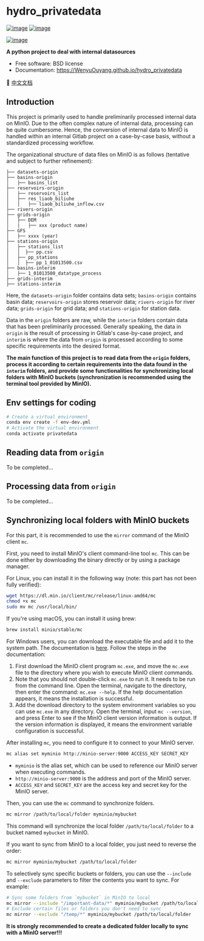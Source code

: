 <!--
 * @Author: Wenyu Ouyang
 * @Date: 2023-10-24 21:30:40
 * @LastEditTime: 2023-11-07 14:30:57
 * @LastEditors: Wenyu Ouyang
 * @Description: Readme for hydro_privatedata
 * @FilePath: \hydro_privatedata\README.md
 * Copyright (c) 2023-2024 Wenyu Ouyang. All rights reserved.
-->
# hydro_privatedata


[![image](https://img.shields.io/pypi/v/hydro_privatedata.svg)](https://pypi.python.org/pypi/hydro_privatedata)
[![image](https://img.shields.io/conda/vn/conda-forge/hydro_privatedata.svg)](https://anaconda.org/conda-forge/hydro_privatedata)

[![image](https://pyup.io/repos/github/WenyuOuyang/hydro_privatedata/shield.svg)](https://pyup.io/repos/github/WenyuOuyang/hydro_privatedata)


**A python project to deal with internal datasources**


-   Free software: BSD license
-   Documentation: https://WenyuOuyang.github.io/hydro_privatedata

📜 [中文文档](README.zh.md)

## Introduction

This project is primarily used to handle preliminarily processed internal data on MinIO. Due to the often complex nature of internal data, processing can be quite cumbersome. Hence, the conversion of internal data to MinIO is handled within an internal Gitlab project on a case-by-case basis, without a standardized processing workflow.

The organizational structure of data files on MinIO is as follows (tentative and subject to further refinement):

```
├── datasets-origin
├── basins-origin
│   ├── basins_list
├── reservoirs-origin
│   ├── reservoirs_list
│   ├── res_liaob_biliuhe
│   │   ├── liaob_biliuhe_inflow.csv
├── rivers-origin
├── grids-origin
│   ├── DEM
│   |   ├── xxx (product name)
├── GFS
│   ├── xxxx (year)
├── stations-origin
│   ├── stations_list
│   │  ├── pp.csv
│   ├── pp_stations
│   │  ├── pp_1_01013500.csv
├── basins-interim
│   ├── 1_01013500_datatype_process
├── grids-interim
├── stations-interim
```

Here, the `datasets-origin` folder contains data sets; `basins-origin` contains basin data; `reservoirs-origin` stores reservoir data; `rivers-origin` for river data; `grids-origin` for grid data; and `stations-origin` for station data.

Data in the `origin` folders are raw, while the `interim` folders contain data that has been preliminarily processed. Generally speaking, the data in `origin` is the result of processing in Gitlab's case-by-case project, and `interim` is where the data from `origin` is processed according to some specific requirements into the desired format.

**The main function of this project is to read data from the `origin` folders, process it according to certain requirements into the data found in the `interim` folders, and provide some functionalities for synchronizing local folders with MinIO buckets (synchronization is recommended using the terminal tool provided by MinIO).**

## Env settings for coding

```bash
# Create a virtual environment
conda env create -f env-dev.yml
# Activate the virtual environment
conda activate privatedata
```

## Reading data from `origin`

To be completed...

## Processing data from `origin`

To be completed...

## Synchronizing local folders with MinIO buckets

For this part, it is recommended to use the `mirror` command of the MinIO client `mc`.

First, you need to install MinIO's client command-line tool `mc`. This can be done either by downloading the binary directly or by using a package manager.

For Linux, you can install it in the following way (note: this part has not been fully verified):

```bash
wget https://dl.min.io/client/mc/release/linux-amd64/mc
chmod +x mc
sudo mv mc /usr/local/bin/
```

If you're using macOS, you can install it using brew:

```bash
brew install minio/stable/mc
```

For Windows users, you can download the executable file and add it to the system path. The documentation is [here](https://min.io/docs/minio/linux/reference/minio-mc.html?ref=docs). Follow the steps in the documentation:
1. First download the MinIO client program `mc.exe`, and move the `mc.exe` file to the directory where you wish to execute MinIO client commands.
2. Note that you should not double-click `mc.exe` to run it. It needs to be run from the command line. Open the terminal, navigate to the directory, then enter the command: `mc.exe --help`. If the help documentation appears, it means the installation is successful.
3. Add the download directory to the system environment variables so you can use `mc.exe` in any directory. Open the terminal, input `mc --version`, and press Enter to see if the MinIO client version information is output. If the version information is displayed, it means the environment variable configuration is successful.

After installing `mc`, you need to configure it to connect to your MinIO server.

```bash
mc alias set myminio http://minio-server:9000 ACCESS_KEY SECRET_KEY
```

- `myminio` is the alias set, which can be used to reference our MinIO server when executing commands.
- `http://minio-server:9000` is the address and port of the MinIO server.
- `ACCESS_KEY` and `SECRET_KEY` are the access key and secret key for the MinIO server.

Then, you can use the `mc` command to synchronize folders.

```bash
mc mirror /path/to/local/folder myminio/mybucket
```

This command will synchronize the local folder `/path/to/local/folder` to a bucket named `mybucket` in MinIO.

If you want to sync from MinIO to a local folder, you just need to reverse the order:

```bash
mc mirror myminio/mybucket /path/to/local/folder
```

To selectively sync specific buckets or folders, you can use the `--include` and `--exclude` parameters to filter the contents you want to sync. For example:

```bash
# Sync some folders from `mybucket` in MinIO to local
mc mirror --include "/important-data/*" myminio/mybucket /path/to/local/folder
# Exclude certain files or folders you don't need to sync
mc mirror --exclude "/temp/*" myminio/mybucket /path/to/local/folder
```

**It is strongly recommended to create a dedicated folder locally to sync with a MinIO server!!!**
